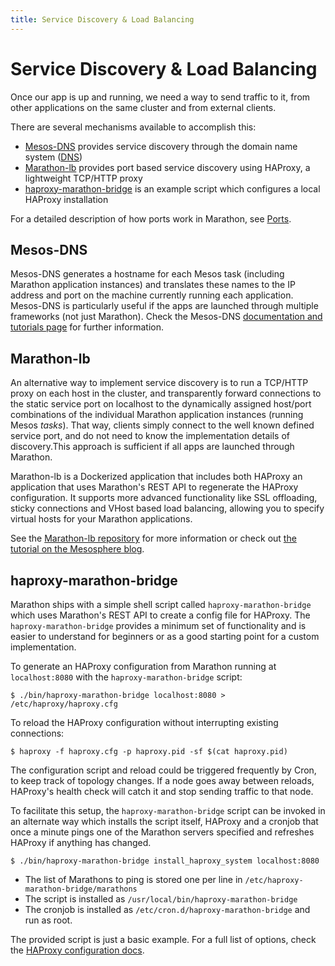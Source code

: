 ```yaml
---
title: Service Discovery & Load Balancing
---
```


# Service Discovery & Load Balancing

Once our app is up and running, we need a way to send traffic to it, from other applications on the same cluster and from external clients.

There are several mechanisms available to accomplish this:
* [Mesos-DNS](https://github.com/mesosphere/mesos-dns) provides service discovery through the domain name system ([DNS](http://en.wikipedia.org/wiki/Domain_Name_System))
* [Marathon-lb](https://github.com/mesosphere/marathon-lb) provides port based service discovery using HAProxy, a lightweight TCP/HTTP proxy
* [haproxy-marathon-bridge](https://github.com/mesosphere/marathon/blob/master/examples/haproxy-marathon-bridge) is an example script which configures a local HAProxy installation

For a detailed description of how ports work in Marathon, see [Ports](ports.html).

## Mesos-DNS

Mesos-DNS generates a hostname for each Mesos task (including Marathon application instances) and translates these names to the IP address and port on the machine currently running each application. Mesos-DNS is particularly useful if the apps are launched through multiple frameworks (not just Marathon). Check the Mesos-DNS [documentation and tutorials page](http://mesosphere.github.io/mesos-dns/) for further information.

## Marathon-lb

An alternative way to implement service discovery is to run a TCP/HTTP proxy on each host in the cluster, and transparently forward connections to the static service port on localhost to the dynamically assigned host/port combinations of the individual Marathon application instances (running Mesos *tasks*). That way, clients simply connect to the well known defined service port, and do not need to know the implementation details of discovery.This approach is sufficient if all apps are launched through Marathon.

Marathon-lb is a Dockerized application that includes both HAProxy an application that uses Marathon's REST API to regenerate the HAProxy configuration. It supports more advanced functionality like SSL offloading, sticky connections and VHost based load balancing, allowing you to specify virtual hosts for your Marathon applications.

See the [Marathon-lb repository](https://github.com/mesosphere/marathon-lb) for more information or check out [the tutorial on the Mesosphere blog](https://mesosphere.com/blog/2015/12/04/dcos-marathon-lb/).

## haproxy-marathon-bridge

Marathon ships with a simple shell script called `haproxy-marathon-bridge` which uses Marathon's REST API to create a config file for HAProxy. The `haproxy-marathon-bridge` provides a minimum set of functionality and is easier to understand for beginners or as a good starting point for a custom implementation.

To generate an HAProxy configuration from Marathon running at `localhost:8080` with the `haproxy-marathon-bridge` script:

``` console
$ ./bin/haproxy-marathon-bridge localhost:8080 > /etc/haproxy/haproxy.cfg
```

To reload the HAProxy configuration without interrupting existing connections:

``` console
$ haproxy -f haproxy.cfg -p haproxy.pid -sf $(cat haproxy.pid)
```

The configuration script and reload could be triggered frequently by Cron, to
keep track of topology changes. If a node goes away between reloads, HAProxy's
health check will catch it and stop sending traffic to that node.

To facilitate this setup, the `haproxy-marathon-bridge` script can be invoked in
an alternate way which installs the script itself, HAProxy and a cronjob that
once a minute pings one of the Marathon servers specified and refreshes
HAProxy if anything has changed.

``` console
$ ./bin/haproxy-marathon-bridge install_haproxy_system localhost:8080
```

- The list of Marathons to ping is stored one per line in
  `/etc/haproxy-marathon-bridge/marathons`
- The script is installed as `/usr/local/bin/haproxy-marathon-bridge`
- The cronjob is installed as `/etc/cron.d/haproxy-marathon-bridge`
  and run as root.

The provided script is just a basic example. For a full list of options, check the
[HAProxy configuration docs](http://cbonte.github.io/haproxy-dconv/configuration-1.5.html).
